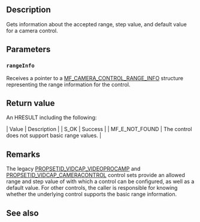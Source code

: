 ## Description

Gets information about the accepted range, step value, and default value for a camera control.

## Parameters

### `rangeInfo`

Receives a pointer to a [MF_CAMERA_CONTROL_RANGE_INFO](https://learn.microsoft.com/windows/win32/api/mfidl/ns-mfidl-mf_camera_control_range_info) structure representing the range information for the control.

## Return value

An HRESULT including the following:

| Value | Description |
| S_OK | Success |
| MF_E_NOT_FOUND | The control does not support basic range values. |

## Remarks

The legacy [PROPSETID_VIDCAP_VIDEOPROCAMP](https://learn.microsoft.com/windows-hardware/drivers/stream/propsetid-vidcap-videoprocamp) and [PROPSETID_VIDCAP_CAMERACONTROL](https://learn.microsoft.com/windows-hardware/drivers/stream/propsetid-vidcap-cameracontrol) control sets provide an allowed range and step value of with which a control can be configured, as well as a default value. For other controls, the caller is responsible for knowing whether the underlying control supports the basic range information.

## See also